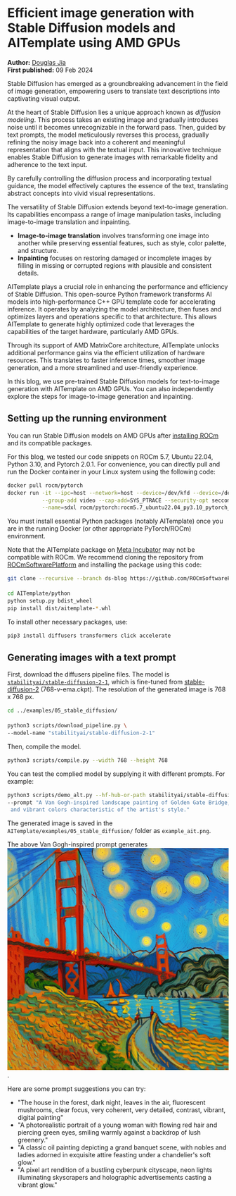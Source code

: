 <head>
  <meta charset="UTF-8">
  <meta name="description" content="Efficient image generation with stable diffusion models and
  AITemplate using AMD GPUs">
  <meta name="author" content="Douglas Jia">
  <meta name="keywords" content="AMD GPU, MI300, MI250, ROCm, blog, AITemplate,
   Stable Diffusion, inpainting, image-to-image">
</head>

# Efficient image generation with Stable Diffusion models and AITemplate using AMD GPUs

**Author:** [Douglas Jia](../../authors/douglas-jia.md)\
**First published:** 09 Feb 2024

Stable Diffusion has emerged as a groundbreaking advancement in the field of image generation,
empowering users to translate text descriptions into captivating visual output.

At the heart of Stable Diffusion lies a unique approach known as *diffusion modeling*. This process
takes an existing image and gradually introduces noise until it becomes unrecognizable in the forward
pass. Then, guided by text prompts, the model meticulously reverses this process, gradually refining
the noisy image back into a coherent and meaningful representation that aligns with the textual input.
This innovative technique enables Stable Diffusion to generate images with remarkable fidelity and
adherence to the text input.

By carefully controlling the diffusion process and incorporating textual guidance, the model effectively
captures the essence of the text, translating abstract concepts into vivid visual representations.

The versatility of Stable Diffusion extends beyond text-to-image generation. Its capabilities encompass
a range of image manipulation tasks, including image-to-image translation and inpainting.

* **Image-to-image translation** involves transforming one image into another while preserving
  essential features, such as style, color palette, and structure.
* **Inpainting** focuses on restoring damaged or incomplete images by filling in missing or corrupted
  regions with plausible and consistent details.

AITemplate plays a crucial role in enhancing the performance and efficiency of Stable Diffusion. This
open-source Python framework transforms AI models into high-performance C++ GPU template code
for accelerating inference. It operates by analyzing the model architecture, then fuses and optimizes
layers and operations specific to that architecture. This allows AITemplate to generate highly optimized
code that leverages the capabilities of the target hardware, particularly AMD GPUs.

Through its support of AMD MatrixCore architecture, AITemplate unlocks additional performance gains
via the efficient utilization of hardware resources. This translates to faster inference times, smoother
image generation, and a more streamlined and user-friendly experience.

In this blog, we use pre-trained Stable Diffusion models for text-to-image generation with AITemplate
on AMD GPUs. You can also independently explore the steps for image-to-image generation and
inpainting.

## Setting up the running environment

You can run Stable Diffusion models on AMD GPUs after
[installing ROCm](https://rocm.docs.amd.com/projects/install-on-linux/en/latest/tutorial/quick-start.html)
and its compatible packages.

For this blog, we tested our code snippets on ROCm 5.7, Ubuntu 22.04, Python 3.10, and Pytorch 2.0.1.
For convenience, you can directly pull and run the Docker container in your Linux system using the
following code:

```sh
docker pull rocm/pytorch
docker run -it --ipc=host --network=host --device=/dev/kfd --device=/dev/dri \
           --group-add video --cap-add=SYS_PTRACE --security-opt seccomp=unconfined \
           --name=sdxl rocm/pytorch:rocm5.7_ubuntu22.04_py3.10_pytorch_2.0.1 /bin/bash
```

You must install essential Python packages (notably AITemplate) once you are in the running Docker
(or other appropriate PyTorch/ROCm) environment.

Note that the AITemplate package on [Meta Incubator](https://github.com/facebookincubator) may
not be compatible with ROCm. We recommend cloning the repository from
[ROCmSoftwarePlatform](https://github.com/ROCmSoftwarePlatform) and installing the package using
this code:

```sh
git clone --recursive --branch ds-blog https://github.com/ROCmSoftwarePlatform/AITemplate

cd AITemplate/python
python setup.py bdist_wheel
pip install dist/aitemplate-*.whl
```

To install other necessary packages, use:

```sh
pip3 install diffusers transformers click accelerate
```

## Generating images with a text prompt

First, download the diffusers pipeline files. The model is
[`stabilityai/stable-diffusion-2-1`](https://huggingface.co/stabilityai/stable-diffusion-2-1), which is
fine-tuned from [stable-diffusion-2](https://huggingface.co/stabilityai/stable-diffusion-2)
(768-v-ema.ckpt). The resolution of the generated image is 768 x 768 px.

```sh
cd ../examples/05_stable_diffusion/

python3 scripts/download_pipeline.py \
--model-name "stabilityai/stable-diffusion-2-1"
```

Then, compile the model.

```sh
python3 scripts/compile.py --width 768 --height 768
```

You can test the complied model by supplying it with different prompts. For example:

```sh
python3 scripts/demo_alt.py --hf-hub-or-path stabilityai/stable-diffusion-2-1 --width 768 --height 768 \
--prompt "A Van Gogh-inspired landscape painting of Golden Gate Bridge, capturing the swirling brushstrokes\
 and vibrant colors characteristic of the artist's style."
```

The generated image is saved in the `AITemplate/examples/05_stable_diffusion/` folder as
`example_ait.png`.

The above Van Gogh-inspired prompt generates ![this image](./images/example_ait.png).

Here are some prompt suggestions you can try:

* "The house in the forest, dark night, leaves in the air, fluorescent mushrooms, clear focus, very
  coherent, very detailed, contrast, vibrant, digital painting"
* "A photorealistic portrait of a young woman with flowing red hair and piercing green eyes, smiling
  warmly against a backdrop of lush greenery."
* "A classic oil painting depicting a grand banquet scene, with nobles and ladies adorned in exquisite
  attire feasting under a chandelier's soft glow."
* "A pixel art rendition of a bustling cyberpunk cityscape, neon lights illuminating skyscrapers and
  holographic advertisements casting a vibrant glow."
